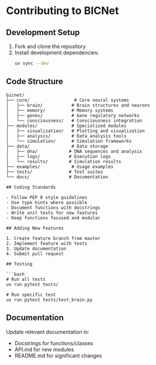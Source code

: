 # Contributing to BICNet

## Development Setup

1. Fork and clone the repository
2. Install development dependencies:
   ```bash
   uv sync --dev
   ```

## Code Structure

```
bicnet/
├── core/                 # Core neural systems
│   ├── brain/           # Brain structures and neurons
│   ├── memory/          # Memory systems  
│   ├── genes/           # Gene regulatory networks
│   └── consciousness/   # Consciousness integration
├── modules/             # Specialized modules
│   ├── visualization/   # Plotting and visualization
│   ├── analysis/        # Data analysis tools
│   └── simulation/      # Simulation frameworks
├── data/                # Data storage
│   ├── dna/            # DNA sequences and analysis
│   ├── logs/           # Execution logs
│   └── results/        # Simulation results
├── examples/            # Usage examples
├── tests/              # Test suites
└── docs/               # Documentation

## Coding Standards

- Follow PEP 8 style guidelines
- Use type hints where possible
- Document functions with docstrings
- Write unit tests for new features
- Keep functions focused and modular

## Adding New Features

1. Create feature branch from master
2. Implement feature with tests
3. Update documentation
4. Submit pull request

## Testing

```bash
# Run all tests
uv run pytest tests/

# Run specific test
uv run pytest tests/test_brain.py
```

## Documentation

Update relevant documentation in:
- Docstrings for functions/classes
- API.md for new modules
- README.md for significant changes